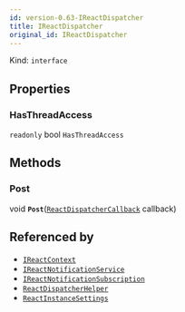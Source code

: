 ```yaml
---
id: version-0.63-IReactDispatcher
title: IReactDispatcher
original_id: IReactDispatcher
---
```


Kind: `interface`



## Properties
### HasThreadAccess
`readonly`  bool `HasThreadAccess`



## Methods
### Post
void **`Post`**([`ReactDispatcherCallback`](ReactDispatcherCallback) callback)






## Referenced by
- [`IReactContext`](IReactContext)
- [`IReactNotificationService`](IReactNotificationService)
- [`IReactNotificationSubscription`](IReactNotificationSubscription)
- [`ReactDispatcherHelper`](ReactDispatcherHelper)
- [`ReactInstanceSettings`](ReactInstanceSettings)
